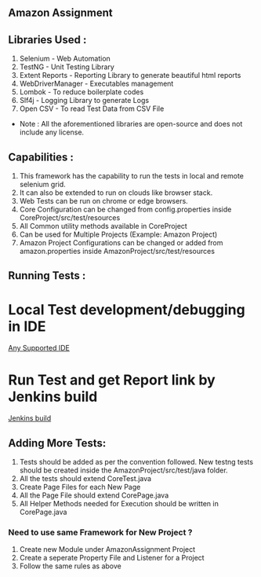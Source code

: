 ## Amazon Assignment

## Libraries Used :

1. Selenium - Web Automation
2. TestNG - Unit Testing Library
3. Extent Reports - Reporting Library to generate beautiful html reports
4. WebDriverManager - Executables management
5. Lombok - To reduce boilerplate codes
6. Slf4j - Logging Library to generate Logs
7. Open CSV - To read Test Data from CSV File

- Note : All the aforementioned libraries are open-source and does not include any license.

## Capabilities :

1. This framework has the capability to run the tests in local and remote selenium grid.
2. It can also be extended to run on clouds like browser stack.
3. Web Tests can be run on chrome or edge browsers.
4. Core Configuration can be changed from config.properties inside CoreProject/src/test/resources
5. All Common utility methods available in CoreProject
6. Can be used for Multiple Projects (Example: Amazon Project)
7. Amazon Project Configurations can be changed or added from amazon.properties inside AmazonProject/src/test/resources

## Running Tests :

# Local Test development/debugging in IDE

[Any Supported IDE](./markdowns/run-tests-by-intellij.md)

# Run Test and get Report link by Jenkins build

[Jenkins build](./markdowns/run-tests-by-jenkins.md)

## Adding More Tests: 

1. Tests should be added as per the convention followed. New testng tests should be created inside the AmazonProject/src/test/java folder.
2. All the tests should extend CoreTest.java
3. Create Page Files for each New Page
4. All the Page File should extend CorePage.java
5. All Helper Methods needed for Execution should be written in CorePage.java

### Need to use same Framework for New Project ?

1. Create new Module under AmazonAssignment Project
2. Create a seperate Property File and Listener for a Project
3. Follow the same rules as above 
